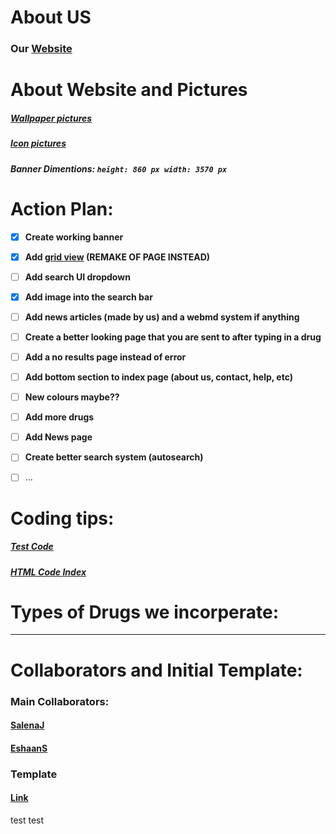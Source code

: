 # **About US**
### Our [Website](https://isthatadeveloper.github.io/pharmacyindexTest.github.io)


# **About Website and Pictures**
##### [Wallpaper pictures](https://www.wallpaperflare.com/search?wallpaper=pharmacy)
##### [Icon pictures](https://fontawesome.com/search)
##### Banner Dimentions: ```height: 860 px width: 3570 px```


# **Action Plan:**

- [x] **Create working banner**
- [x] **Add [grid view](https://www.w3schools.com/css/css_rwd_grid.asp) (REMAKE OF PAGE INSTEAD)**
- [ ] **Add search UI dropdown**
- [x] **Add image into the search bar**
- [ ] **Add news articles (made by us) and a webmd system if anything**
- [ ] **Create a better looking page that you are sent to after typing in a drug**
- [ ] **Add a no results page instead of error**
- [ ] **Add bottom section to index page (about us, contact, help, etc)**
- [ ] **New colours maybe??**
- [ ] **Add more drugs**
- [ ] **Add News page**
- [ ] **Create better search system (autosearch)**
- [ ] ...


# **Coding tips:**
##### [Test Code](https://www.w3schools.com/css/tryit.asp?filename=tryresponsive_styles)
##### [HTML Code Index](https://docs.google.com/document/d/1txJtKqCXBK68QiEDWXglem8-mzOtcNsh4MzIJLNIbrs/edit#)


# **Types of Drugs we incorperate**:







------------------------------------

# **Collaborators and Initial Template:**
### **Main Collaborators:**
#### **[SalenaJ](https://github.com/SalenaJ)**
#### **[EshaanS](https://github.com/IsThatADeveloper)**

### **Template**
#### [Link](https://github.com/MultiX-Amsterdam/multix-amsterdam.github.io)

test
test

